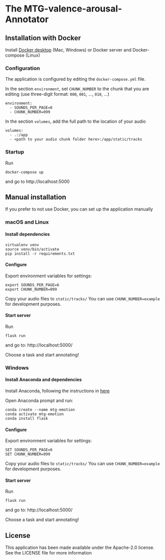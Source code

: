 # The MTG-valence-arousal-Annotator

## Installation with Docker

Install [Docker desktop](https://docs.docker.com/install/) (Mac, Windows) or Docker server and Docker-compose (Linux)

### Configuration

The application is configured by editing the `docker-compose.yml` file.

In the section `environment`, set `CHUNK_NUMBER` to the chunk that you are editing (use three-digit format: `000`, `001`, ..., `010`, ...)

    environment:
      - SOUNDS_PER_PAGE=6
      - CHUNK_NUMBER=099
      
In the section `volumes`, add the full path to the location of your audio 

    volumes:
      - .:/app
      - <path to your audio chunk folder here>:/app/static/tracks


### Startup

Run

    docker-compose up
    
and go to http://localhost:5000


## Manual installation

If you prefer to not use Docker, you can set up the application manually

### macOS and Linux

#### Install dependencies

    virtualenv venv
    source venv/bin/activate
    pip install -r requirements.txt


#### Configure

Export environment variables for settings:

    export SOUNDS_PER_PAGE=6
    export CHUNK_NUMBER=099

Copy your audio files to `static/tracks/`
You can use `CHUNK_NUMBER=example` for development purposes.

#### Start server
Run

    flask run

and go to: http://localhost:5000/

Choose a task and start annotating!

### Windows

#### Install Anaconda and dependencies

Install Anaconda, following the instructions in [here](https://docs.anaconda.com/anaconda/install/windows/)

Open Anaconda prompt and run:

    conda create --name mtg-emotion
    conda activate mtg-emotion
    conda install flask


#### Configure

Export environment variables for settings:

    SET SOUNDS_PER_PAGE=6
    SET CHUNK_NUMBER=099

Copy your audio files to `static/tracks/`
You can use `CHUNK_NUMBER=example` for development purposes.

#### Start server
Run 

    flask run

and go to: http://localhost:5000/

Choose a task and start annotating!

## License
This application has been made available under the Apache-2.0 license.
See the LICENSE file for more information
